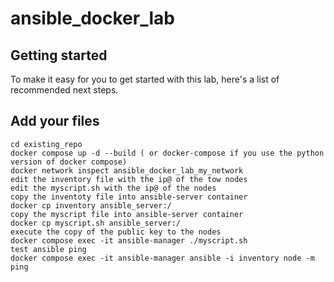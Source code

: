 # ansible_docker_lab



## Getting started

To make it easy for you to get started with this lab, here's a list of recommended next steps.


## Add your files



```
cd existing_repo
docker compose up -d --build ( or docker-compose if you use the python version of docker compose)
docker network inspect ansible_docker_lab_my_network
edit the inventory file with the ip@ of the tow nodes
edit the myscript.sh with the ip@ of the nodes
copy the inventoty file into ansible-server container
docker cp inventory ansible_server:/
copy the myscript file into ansible-server container
docker cp myscript.sh ansible_server:/
execute the copy of the public key to the nodes
docker compose exec -it ansible-manager ./myscript.sh
test ansible ping
docker compose exec -it ansible-manager ansible -i inventory node -m ping

```
